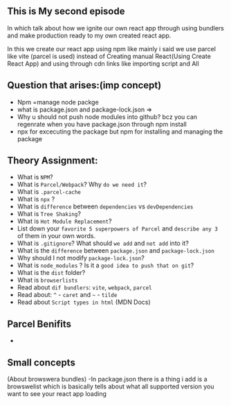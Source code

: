  ## This is My second episode
  In which talk about how we ignite our own react app through using bundlers and make production ready to my own created react app.
 
  In this we create our react app using npm like mainly i said we use parcel like vite (parcel is used) instead of Creating manual React(Using Create React App) and using through cdn links like importing script and All

 ## Question that arises:(imp concept)
 - Npm =manage node packge
 - what is package.json and package-lock.json =>
 - Why u should not push node modules into github? bcz you can regenrate when you have package.json through npm install
 - npx for excecuting the package but npm for installing and managing the package 

 ## Theory Assignment:
- What is `NPM`?
- What is `Parcel/Webpack`? Why `do we need it`?
- What is `.parcel-cache`
- What is `npx` ?
- What is `difference` between `dependencies` vs `devDependencies`
- What is `Tree Shaking`?
- What is `Hot Module Replacement`?
- List down your `favorite 5 superpowers of Parcel` and `describe any 3` of them in your
 own words.
- What is `.gitignore`? What should `we add` and `not add` into it?
- What is the `difference` between `package.json` and `package-lock.json`
- Why should I not modify `package-lock.json`?
- What is `node_modules` ? Is it a `good idea to push that on git`?
- What is the `dist` folder?
- What is `browserlists`
- Read about `dif bundlers`: `vite`, `webpack`, `parcel`
- Read about: `^` - `caret` and `~` - `tilde`
- Read about `Script types in html` (MDN Docs)
## Parcel Benifits
-
## Small concepts
(About browswera bundles)
-In package.json there is a thing i add is a browswelist which is basically tells about what all supported version you want to see your react app loading